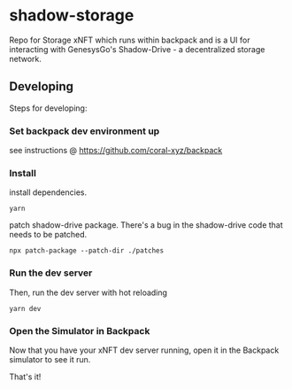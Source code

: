 # shadow-storage

Repo for Storage xNFT which runs within backpack and is a UI for interacting with GenesysGo's Shadow-Drive - a decentralized storage network.

## Developing
Steps for developing:

### Set backpack dev environment up
see instructions @ https://github.com/coral-xyz/backpack

### Install

install dependencies.

```
yarn
```

patch shadow-drive package. There's a bug in the shadow-drive code that needs to be patched.

```
npx patch-package --patch-dir ./patches
```
### Run the dev server

Then, run the dev server with hot reloading

```
yarn dev
```

### Open the Simulator in Backpack

Now that you have your xNFT dev server running, open it in the Backpack simulator to see it run.

That's it!
